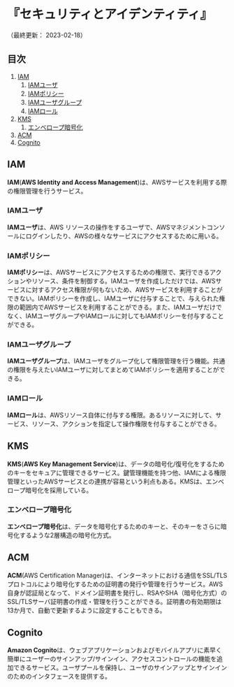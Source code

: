 # 『セキュリティとアイデンティティ』

（最終更新： 2023-02-18）


## 目次

1. [IAM](#iam)
	1. [IAMユーザ](#iamユーザ)
	1. [IAMポリシー](#iamポリシー)
	1. [IAMユーザグループ](#iamユーザグループ)
	1. [IAMロール](#iamロール)
1. [KMS](#kms)
	1. [エンベロープ暗号化](#エンベロープ暗号化)
1. [ACM](#acm)
1. [Cognito](#cognito)


## IAM

**IAM**(**AWS Identity and Access Management**)は、AWSサービスを利用する際の権限管理を行うサービス。

### IAMユーザ

**IAMユーザ**は、AWS リソースの操作をするユーザで、AWSマネジメントコンソールにログインしたり、AWSの様々なサービスにアクセスするために用いる。

### IAMポリシー

**IAMポリシー**は、AWSサービスにアクセスするための権限で、実行できるアクションやリソース、条件を制御する。IAMユーザを作成しただけでは、AWSサービスに対するアクセス権限が何もないため、AWSサービスを利用することができない。IAMポリシーを作成し、IAMユーザに付与することで、与えられた権限の範囲内でAWSサービスを利用することができる。また、IAMユーザだけでなく、IAMユーザグループやIAMロールに対してもIAMポリシーを付与することができる。

### IAMユーザグループ

**IAMユーザグループ**は、IAMユーザをグループ化して権限管理を行う機能。共通の権限を与えたいIAMユーザに対してまとめてIAMポリシーを適用することができる。

### IAMロール

**IAMロール**は、AWSリソース自体に付与する権限。あるリソースに対して、サービス、リソース、アクションを指定して操作権限を付与することができる。


## KMS

**KMS**(**AWS Key Management Service**)は、データの暗号化/復号化をするためのキーをセキュアに管理できるサービス。鍵管理機能を持つ他、IAMによる権限管理といったAWSサービスとの連携が容易という利点もある。KMSは、エンベロープ暗号化を採用している。

### エンベロープ暗号化

**エンベロープ暗号化**は、データを暗号化するためのキーと、そのキーをさらに暗号化するような2層構造の暗号化方式。


## ACM

**ACM**(AWS Certification Manager)は、インターネットにおける通信をSSL/TLSプロトコルにより暗号化するための証明書の発行や管理を行うサービス。AWS自身が認証局となって、ドメイン証明書を発行し、RSAやSHA（暗号化方式）のSSL/TLSサーバ証明書の作成・管理を行うことができる。証明書の有効期限は13か月で、自動で更新するように設定することもできる。


## Cognito

**Amazon Cognito**は、ウェブアプリケーションおよびモバイルアプリに素早く簡単にユーザーのサインアップ/サインイン、アクセスコントロールの機能を追加できるサービス。ユーザプールを保持し、ユーザのサインアップとサインインのためのインタフェースを提供する。

